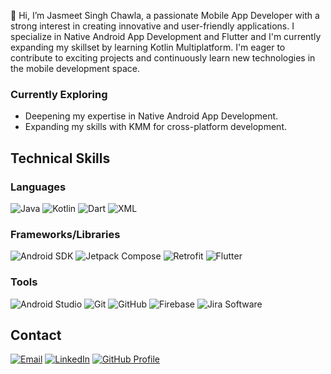 👋 Hi, I’m Jasmeet Singh Chawla, a passionate Mobile App Developer with a strong interest in creating innovative and user-friendly applications. I specialize in Native Android App Development and Flutter and I'm currently expanding my skillset by learning Kotlin Multiplatform. I'm eager to contribute to exciting projects and continuously learn new technologies in the mobile development space.

### Currently Exploring
- Deepening my expertise in Native Android App Development.
- Expanding my skills with KMM for cross-platform development.

## Technical Skills

### Languages
![Java](https://img.shields.io/badge/Java-ED8B00?style=for-the-badge&logo=openjdk&logoColor=white) ![Kotlin](https://img.shields.io/badge/Kotlin-7F52FF?style=for-the-badge&logo=kotlin&logoColor=white) ![Dart](https://img.shields.io/badge/Dart-0175C2?style=for-the-badge&logo=dart&logoColor=white) ![XML](https://img.shields.io/badge/XML-grey?style=for-the-badge&logoColor=white)

### Frameworks/Libraries
![Android SDK](https://img.shields.io/badge/Android%20SDK-3DDC84?style=for-the-badge&logo=android&logoColor=white) ![Jetpack Compose](https://img.shields.io/badge/Jetpack%20Compose-4285F4?style=for-the-badge&logo=jetpackcompose&logoColor=white) ![Retrofit](https://img.shields.io/badge/Retrofit-D42A00?style=for-the-badge&logoColor=white) ![Flutter](https://img.shields.io/badge/Flutter-02569B?style=for-the-badge&logo=flutter&logoColor=white)

### Tools
![Android Studio](https://img.shields.io/badge/Android%20Studio-3DDC84?style=for-the-badge&logo=androidstudio&logoColor=white) ![Git](https://img.shields.io/badge/Git-F05032?style=for-the-badge&logo=git&logoColor=white) ![GitHub](https://img.shields.io/badge/GitHub-181717?style=for-the-badge&logo=github&logoColor=white) ![Firebase](https://img.shields.io/badge/Firebase-FFCA28?style=for-the-badge&logo=firebase&logoColor=black) ![Jira Software](https://img.shields.io/badge/Jira%20Software-0052CC?style=for-the-badge&logo=jirasoftware&logoColor=white)

## Contact
[![Email](https://img.shields.io/badge/Email-sjasmeet438@gmail.com-blue?style=for-the-badge&logo=gmail&logoColor=white)](mailto:sjasmeet438@gmail.com)
[![LinkedIn](https://img.shields.io/badge/LinkedIn-Connect-0A66C2?style=for-the-badge&logo=linkedin&logoColor=white)](https://www.linkedin.com/in/jasmeetchawla/) <!-- TODO: Update LinkedIn Profile URL -->
[![GitHub Profile](https://img.shields.io/badge/GitHub-Profile-181717?style=for-the-badge&logo=github&logoColor=white)](https://github.com/jasi381) <!-- This links to the current repo owner, verify if it's the intended profile -->

<!---
jasi381/jasi381 is a ✨ special ✨ repository because its `README.md` (this file) appears on your GitHub profile.
You can click the Preview link to take a look at your changes.
--->
